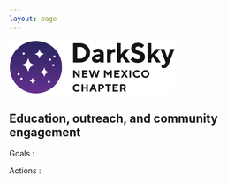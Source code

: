 ```yaml
---
layout: page
---
```


![logo](../logo.png)

## Education, outreach, and community engagement

Goals :

Actions :
